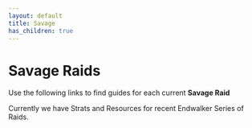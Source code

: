 ```yaml
---
layout: default
title: Savage
has_children: true
---
```


# Savage Raids

Use the following links to find guides for each current **Savage Raid**

Currently we have Strats and Resources for recent Endwalker Series of Raids.
